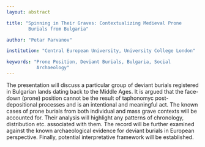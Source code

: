 ```yaml
---
layout: abstract

title: "Spinning in Their Graves: Contextualizing Medieval Prone
        Burials from Bulgaria"

author: "Petar Parvanov"

institution: "Central European University, University College London"

keywords: "Prone Position, Deviant Burials, Bulgaria, Social
           Archaeology"
---
```


The presentation will discuss a particular group of deviant burials
registered in Bulgarian lands dating back to the Middle Ages. It is
argued that the face-down (prone) position cannot be the result of
taphonomyc post-depositional processes and is an intentional and
meaningful act. The known cases of prone burials from both individual
and mass grave contexts will be accounted for. Their analysis will
highlight any patterns of chronology, distribution etc. associated
with them. The record will be further examined against the known
archaeological evidence for deviant burials in European
perspective. Finally, potential interpretative framework will be
established.

